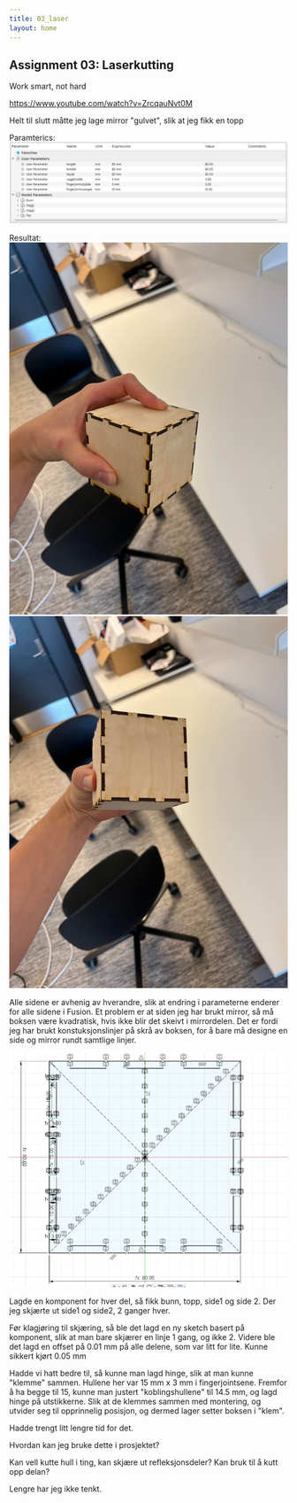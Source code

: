 ```yaml
---
title: 03_laser
layout: home
---
```


## Assignment 03: Laserkutting

Work smart, not hard

https://www.youtube.com/watch?v=ZrcqauNvt0M

Helt til slutt måtte jeg lage mirror "gulvet", slik at jeg fikk en topp

Paramterics:
![Parametics](assets/para.png)

Resultat:
![Box1](assets/box1.jpg)
![Box2](assets/box2.jpg)

Alle sidene er avhenig av hverandre, slik at endring i parameterne enderer for alle sidene i Fusion.
Et problem er at siden jeg har brukt mirror, så må boksen være kvadratisk, hvis ikke blir det skeivt i mirrordelen.
Det er fordi jeg har brukt konstuksjonslinjer på skrå av boksen, for å bare må designe en side og mirror rundt samtlige linjer.

![Fusion](assets/boxS.png)

Lagde en komponent for hver del, så fikk bunn, topp, side1 og side 2.
Der jeg skjærte ut side1 og side2, 2 ganger hver.


Før klagjøring til skjæring, så ble det lagd en ny sketch basert på komponent, slik at man bare skjærer en linje 1 gang, og ikke 2.
Videre ble det lagd en offset på 0.01 mm på alle delene, som var litt for lite. Kunne sikkert kjørt 0.05 mm

Hadde vi hatt bedre til, så kunne man lagd hinge, slik at man kunne "klemme" sammen. Hullene her var 15 mm x 3 mm i fingerjointsene. Fremfor å ha begge til 15, kunne man justert "koblingshullene" til 14.5 mm, og lagd hinge på utstikkerne.
Slik at de klemmes sammen med montering, og utvider seg til opprinnelig posisjon, og dermed lager setter boksen i "klem".

Hadde trengt litt lengre tid for det.

Hvordan kan jeg bruke dette i prosjektet?

Kan vell kutte hull i ting, kan skjære ut refleksjonsdeler?
Kan bruk til å kutt opp delan? 

Lengre har jeg ikke tenkt.

